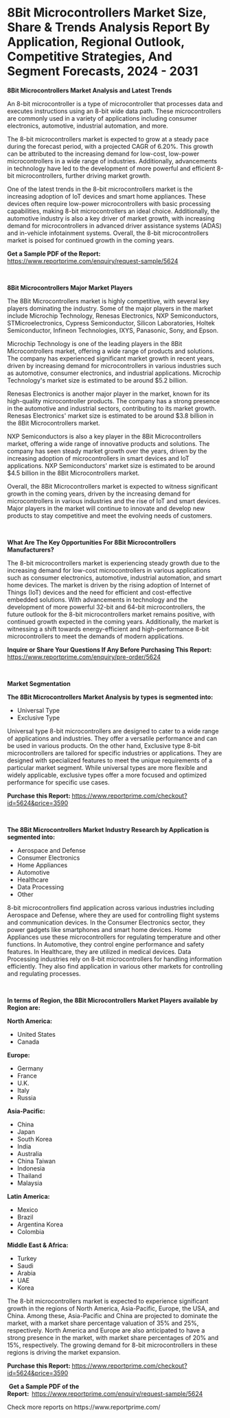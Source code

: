 <p><h1>8Bit Microcontrollers Market Size, Share & Trends Analysis Report By Application, Regional Outlook, Competitive Strategies, And Segment Forecasts, 2024 - 2031</h1></p><p><strong>8Bit Microcontrollers Market Analysis and Latest Trends</strong></p>
<p><p>An 8-bit microcontroller is a type of microcontroller that processes data and executes instructions using an 8-bit wide data path. These microcontrollers are commonly used in a variety of applications including consumer electronics, automotive, industrial automation, and more.</p><p>The 8-bit microcontrollers market is expected to grow at a steady pace during the forecast period, with a projected CAGR of 6.20%. This growth can be attributed to the increasing demand for low-cost, low-power microcontrollers in a wide range of industries. Additionally, advancements in technology have led to the development of more powerful and efficient 8-bit microcontrollers, further driving market growth.</p><p>One of the latest trends in the 8-bit microcontrollers market is the increasing adoption of IoT devices and smart home appliances. These devices often require low-power microcontrollers with basic processing capabilities, making 8-bit microcontrollers an ideal choice. Additionally, the automotive industry is also a key driver of market growth, with increasing demand for microcontrollers in advanced driver assistance systems (ADAS) and in-vehicle infotainment systems. Overall, the 8-bit microcontrollers market is poised for continued growth in the coming years.</p></p>
<p><strong>Get a Sample PDF of the Report:&nbsp;</strong> <a href="https://www.reportprime.com/enquiry/request-sample/5624">https://www.reportprime.com/enquiry/request-sample/5624</a></p>
<p>&nbsp;</p>
<p><strong>8Bit Microcontrollers Major Market Players</strong></p>
<p><p>The 8Bit Microcontrollers market is highly competitive, with several key players dominating the industry. Some of the major players in the market include Microchip Technology, Renesas Electronics, NXP Semiconductors, STMicroelectronics, Cypress Semiconductor, Silicon Laboratories, Holtek Semiconductor, Infineon Technologies, IXYS, Panasonic, Sony, and Epson. </p><p>Microchip Technology is one of the leading players in the 8Bit Microcontrollers market, offering a wide range of products and solutions. The company has experienced significant market growth in recent years, driven by increasing demand for microcontrollers in various industries such as automotive, consumer electronics, and industrial applications. Microchip Technology's market size is estimated to be around $5.2 billion.</p><p>Renesas Electronics is another major player in the market, known for its high-quality microcontroller products. The company has a strong presence in the automotive and industrial sectors, contributing to its market growth. Renesas Electronics' market size is estimated to be around $3.8 billion in the 8Bit Microcontrollers market.</p><p>NXP Semiconductors is also a key player in the 8Bit Microcontrollers market, offering a wide range of innovative products and solutions. The company has seen steady market growth over the years, driven by the increasing adoption of microcontrollers in smart devices and IoT applications. NXP Semiconductors' market size is estimated to be around $4.5 billion in the 8Bit Microcontrollers market.</p><p>Overall, the 8Bit Microcontrollers market is expected to witness significant growth in the coming years, driven by the increasing demand for microcontrollers in various industries and the rise of IoT and smart devices. Major players in the market will continue to innovate and develop new products to stay competitive and meet the evolving needs of customers.</p></p>
<p>&nbsp;</p>
<p><strong>What Are The Key Opportunities For 8Bit Microcontrollers Manufacturers?</strong></p>
<p><p>The 8-bit microcontrollers market is experiencing steady growth due to the increasing demand for low-cost microcontrollers in various applications such as consumer electronics, automotive, industrial automation, and smart home devices. The market is driven by the rising adoption of Internet of Things (IoT) devices and the need for efficient and cost-effective embedded solutions. With advancements in technology and the development of more powerful 32-bit and 64-bit microcontrollers, the future outlook for the 8-bit microcontrollers market remains positive, with continued growth expected in the coming years. Additionally, the market is witnessing a shift towards energy-efficient and high-performance 8-bit microcontrollers to meet the demands of modern applications.</p></p>
<p><strong>Inquire or Share Your Questions If Any Before Purchasing This Report:</strong> <a href="https://www.reportprime.com/enquiry/pre-order/5624">https://www.reportprime.com/enquiry/pre-order/5624</a></p>
<p>&nbsp;</p>
<p><strong>Market Segmentation</strong></p>
<p><strong>The 8Bit Microcontrollers Market Analysis by types is segmented into:</strong></p>
<p><ul><li>Universal Type</li><li>Exclusive Type</li></ul></p>
<p><p>Universal type 8-bit microcontrollers are designed to cater to a wide range of applications and industries. They offer a versatile performance and can be used in various products. On the other hand, Exclusive type 8-bit microcontrollers are tailored for specific industries or applications. They are designed with specialized features to meet the unique requirements of a particular market segment. While universal types are more flexible and widely applicable, exclusive types offer a more focused and optimized performance for specific use cases.</p></p>
<p><strong>Purchase this Report:&nbsp;</strong><a href="https://www.reportprime.com/checkout?id=5624&price=3590">https://www.reportprime.com/checkout?id=5624&price=3590</a></p>
<p>&nbsp;</p>
<p><strong>The 8Bit Microcontrollers Market Industry Research by Application is segmented into:</strong></p>
<p><ul><li>Aerospace and Defense</li><li>Consumer Electronics</li><li>Home Appliances</li><li>Automotive</li><li>Healthcare</li><li>Data Processing</li><li>Other</li></ul></p>
<p><p>8-bit microcontrollers find application across various industries including Aerospace and Defense, where they are used for controlling flight systems and communication devices. In the Consumer Electronics sector, they power gadgets like smartphones and smart home devices. Home Appliances use these microcontrollers for regulating temperature and other functions. In Automotive, they control engine performance and safety features. In Healthcare, they are utilized in medical devices. Data Processing industries rely on 8-bit microcontrollers for handling information efficiently. They also find application in various other markets for controlling and regulating processes.</p></p>
<p>&nbsp;</p>
<p><strong>In terms of Region, the 8Bit Microcontrollers Market Players available by Region are:</strong></p>
<p>
    <p> <strong> North America: </strong>
        <ul>
            <li>United States</li>
            <li>Canada</li>
        </ul>
        </p> 
    <p> <strong> Europe: </strong>
        <ul>
            <li>Germany</li>
            <li>France</li>
            <li>U.K.</li>
            <li>Italy</li>
            <li>Russia</li>
        </ul>
        </p> 
    <p> <strong> Asia-Pacific: </strong>
        <ul>
            <li>China</li>
            <li>Japan</li>
            <li>South Korea</li>
            <li>India</li>
            <li>Australia</li>
            <li>China Taiwan</li>
            <li>Indonesia</li>
            <li>Thailand</li>
            <li>Malaysia</li>
        </ul>
        </p> 
    <p> <strong> Latin America: </strong>
        <ul>
            <li>Mexico</li>
            <li>Brazil</li>
            <li>Argentina Korea</li>
            <li>Colombia</li>
        </ul>
        </p> 
    <p> <strong> Middle East & Africa: </strong>
        <ul>
            <li>Turkey</li>
            <li>Saudi</li>
            <li>Arabia</li>
            <li>UAE</li>
            <li>Korea</li>
        </ul>
    </p>
    </p>
<p><p>The 8-bit microcontrollers market is expected to experience significant growth in the regions of North America, Asia-Pacific, Europe, the USA, and China. Among these, Asia-Pacific and China are projected to dominate the market, with a market share percentage valuation of 35% and 25%, respectively. North America and Europe are also anticipated to have a strong presence in the market, with market share percentages of 20% and 15%, respectively. The growing demand for 8-bit microcontrollers in these regions is driving the market expansion.</p></p>
<p><strong>Purchase this Report: </strong><a href="https://www.reportprime.com/checkout?id=5624&price=3590">https://www.reportprime.com/checkout?id=5624&price=3590</a></p>
<p>&nbsp;<strong>Get a Sample PDF of the Report:&nbsp;&nbsp;</strong><a href="https://www.reportprime.com/enquiry/request-sample/5624">https://www.reportprime.com/enquiry/request-sample/5624</a></p>
<p><strong></strong></p>
<p>Check more reports on https://www.reportprime.com/</p>